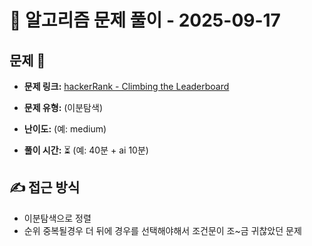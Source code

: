 # 📝 알고리즘 문제 풀이 - 2025-09-17

## 문제 📖

- **문제 링크:** [hackerRank - Climbing the Leaderboard](https://www.hackerrank.com/challenges/climbing-the-leaderboard/problem?isFullScreen=true)

- **문제 유형:** (이분탐색)

- **난이도:** (예: medium)

- **풀이 시간:** ⏳ (예: 40분 + ai 10분)

## ✍ 접근 방식

- 이분탐색으로 정렬
- 순위 중복될경우 더 뒤에 경우를 선택해야해서 조건문이 조~금 귀찮았던 문제
